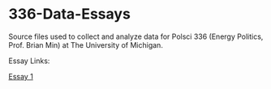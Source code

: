 # 336-Data-Essays
Source files used to collect and analyze data for 
Polsci 336 (Energy Politics, Prof. Brian Min) at The University of Michigan. 

Essay Links:

[Essay 1](https://github.com/npoet/336-Data-Essays/wiki/Essay-1:-Electricity-Use,-Wealth-and-Democracy)
